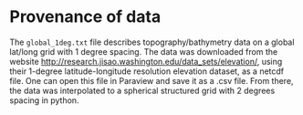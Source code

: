 # Provenance of data

The `global_1deg.txt` file describes topography/bathymetry data on a
global lat/long grid with 1 degree spacing. The data was downloaded
from the website
http://research.jisao.washington.edu/data_sets/elevation/, using their
1-degree latitude-longitude resolution elevation dataset, as a netcdf
file. One can open this file in Paraview and save it as a .csv
file. From there, the data was interpolated to a spherical structured
grid with 2 degrees spacing in python.
